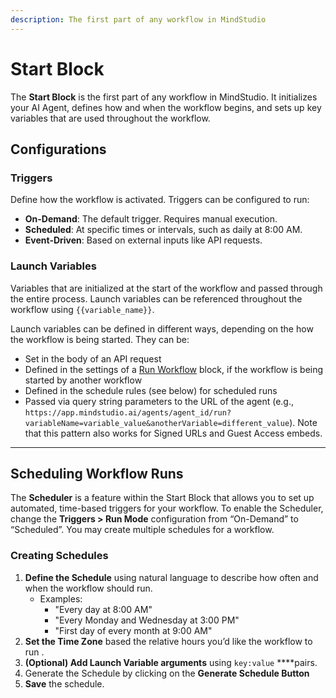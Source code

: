 ```yaml
---
description: The first part of any workflow in MindStudio
---
```


# Start Block

The **Start Block** is the first part of any workflow in MindStudio. It initializes your AI Agent, defines how and when the workflow begins, and sets up key variables that are used throughout the workflow.

## Configurations

### **Triggers**

Define how the workflow is activated. Triggers can be configured to run:

* **On-Demand**: The default trigger. Requires manual execution.
* **Scheduled**: At specific times or intervals, such as daily at 8:00 AM.
* **Event-Driven**: Based on external inputs like API requests.

### **Launch Variables**

Variables that are initialized at the start of the workflow and passed through the entire process. Launch variables can be referenced throughout the workflow using `{{variable_name}}`.

Launch variables can be defined in different ways, depending on the how the workflow is being started. They can be:

* Set in the body of an API request
* Defined in the settings of a [Run Workflow](run-workflow-block.md) block, if the workflow is being started by another workflow
* Defined in the schedule rules (see below) for scheduled runs
* Passed via query string parameters to the URL of the agent (e.g., `https://app.mindstudio.ai/agents/agent_id/run?variableName=variable_value&anotherVariable=different_value`). Note that this pattern also works for Signed URLs and Guest Access embeds.

***

## Scheduling Workflow Runs

The **Scheduler** is a feature within the Start Block that allows you to set up automated, time-based triggers for your workflow. To enable the Scheduler, change the **Triggers > Run Mode** configuration from “On-Demand” to “Scheduled”. You may create multiple schedules for a workflow.

### Creating Schedules

1. **Define the Schedule** using natural language to describe how often and when the workflow should run.
   * Examples:
     * "Every day at 8:00 AM"
     * "Every Monday and Wednesday at 3:00 PM"
     * "First day of every month at 9:00 AM"
2. **Set the Time Zone** based the relative hours you’d like the workflow to run .
3. **(Optional) Add Launch Variable arguments** using `key:value` \*\*\*\*pairs.
4. Generate the Schedule by clicking on the **Generate Schedule Button**
5. **Save** the schedule.
